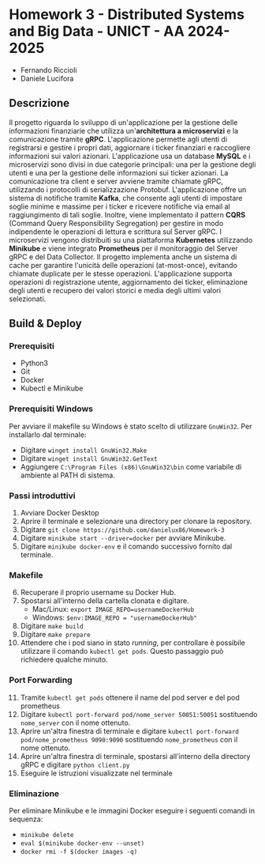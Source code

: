 # Homework 3 - Distributed Systems and Big Data - UNICT - AA 2024-2025
- Fernando Riccioli
- Daniele Lucifora

## Descrizione
Il progetto riguarda lo sviluppo di un'applicazione per la gestione delle informazioni finanziarie che utilizza un'**architettura a microservizi** e la comunicazione tramite **gRPC**. L'applicazione permette agli utenti di registrarsi e gestire i propri dati, aggiornare i ticker finanziari e raccogliere informazioni sui valori azionari. 
L'applicazione usa un database **MySQL** e i microservizi sono divisi in due categorie principali: una per la gestione degli utenti e una per la gestione delle informazioni sui ticker azionari. La comunicazione tra client e server avviene tramite chiamate gRPC, utilizzando i protocolli di serializzazione Protobuf.
L'applicazione offre un sistema di notifiche tramite **Kafka**, che consente agli utenti di impostare soglie minime e massime per i ticker e ricevere notifiche via email al raggiungimento di tali soglie. Inoltre, viene implementato il pattern **CQRS** (Command Query Responsibility Segregation) per gestire in modo indipendente le operazioni di lettura e scrittura sul Server gRPC. 
I microservizi vengono distribuiti su una piattaforma **Kubernetes** utilizzando **Minikube** e viene integrato **Prometheus** per il monitoraggio del Server gRPC e del Data Collector.
Il progetto implementa anche un sistema di cache per garantire l'unicità delle operazioni (at-most-once), evitando chiamate duplicate per le stesse operazioni. L'applicazione supporta operazioni di registrazione utente, aggiornamento dei ticker, eliminazione degli utenti e recupero dei valori storici e media degli ultimi valori selezionati.

## Build & Deploy
### Prerequisiti
- Python3
- Git
- Docker
- Kubectl e Minikube

### Prerequisiti Windows
Per avviare il makefile su Windows è stato scelto di utilizzare `GnuWin32`. Per installarlo dal terminale:
- Digitare `winget install GnuWin32.Make`
- Digitare `winget install GnuWin32.GetText` <!-- Necessario per envsubst -->
- Aggiungere `C:\Program Files (x86)\GnuWin32\bin` come variabile di ambiente al PATH di sistema. 

### Passi introduttivi
1. Avviare Docker Desktop
2. Aprire il terminale e selezionare una directory per clonare la repository.
3. Digitare `git clone https://github.com/danielux86/Homework-3`
4. Digitare `minikube start --driver=docker` per avviare Minikube.
5. Digitare `minikube docker-env` e il comando successivo fornito dal terminale.

### Makefile
6. Recuperare il proprio username su Docker Hub.
7. Spostarsi all'interno della cartella clonata e digitare.
    - Mac/Linux: `export IMAGE_REPO=usernameDockerHub` <!-- Definiamo una variabile d'ambiente IMAGE_REPO -->
    - Windows: `$env:IMAGE_REPO = "usernameDockerHub"`
8. Digitare `make build` <!-- per creare le immagini Docker, effettuare il tagging delle immagini ed il push alla repository remota. -->
9. Digitare `make prepare` <!-- per caricare le immagini Docker nel Minikube ed applicare i manifest. -->
10. Attendere che i pod siano in stato _running_, per controllare è possibile utilizzare il comando `kubectl get pods`. Questo passaggio può richiedere qualche minuto. 

### Port Forwarding
11. Tramite `kubectl get pods` ottenere il name del pod server e del pod prometheus
12. Digitare `kubectl port-forward pod/nome_server 50051:50051` sostituendo `nome_server` con il nome ottenuto.
13. Aprire un'altra finestra di terminale e digitare `kubectl port-forward pod/nome_prometheus 9090:9090` sostituendo `nome_prometheus` con il nome ottenuto.
14. Aprire un'altra finestra di terminale, spostarsi all'interno della directory gRPC e digitare `python client.py`
15. Eseguire le istruzioni visualizzate nel terminale

### Eliminazione 
Per eliminare Minikube e le immagini Docker eseguire i seguenti comandi in sequenza:
- `minikube delete`
- `eval $(minikube docker-env --unset)` 
- `docker rmi -f $(docker images -q)` 